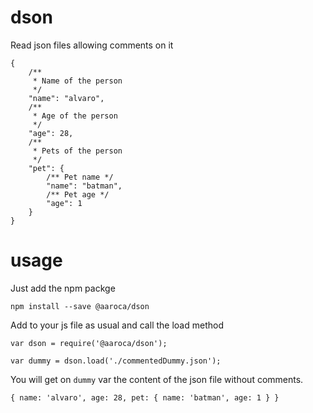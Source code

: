 # dson
Read json files allowing comments on it

```
{
	/**
	 * Name of the person
	 */
	"name": "alvaro",
	/**
	 * Age of the person
	 */
	"age": 28,
	/**
	 * Pets of the person
	 */
	"pet": {
		/** Pet name */
		"name": "batman",
		/** Pet age */
		"age": 1
	}
}
```

# usage

Just add the npm packge

```
npm install --save @aaroca/dson
```

Add to your js file as usual and call the load method

```
var dson = require('@aaroca/dson');

var dummy = dson.load('./commentedDummy.json');
```

You will get on `dummy` var the content of the json file without comments.

```
{ name: 'alvaro', age: 28, pet: { name: 'batman', age: 1 } }
```
